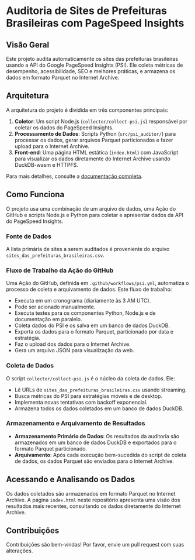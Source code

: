 # Auditoria de Sites de Prefeituras Brasileiras com PageSpeed Insights

## Visão Geral

Este projeto audita automaticamente os sites das prefeituras brasileiras usando a API do Google PageSpeed Insights (PSI). Ele coleta métricas de desempenho, acessibilidade, SEO e melhores práticas, e armazena os dados em formato Parquet no Internet Archive.

## Arquitetura

A arquitetura do projeto é dividida em três componentes principais:

1.  **Coletor**: Um script Node.js (`collector/collect-psi.js`) responsável por coletar os dados do PageSpeed Insights.
2.  **Processamento de Dados**: Scripts Python (`src/psi_auditor/`) para processar os dados, gerar arquivos Parquet particionados e fazer upload para o Internet Archive.
3.  **Front-end**: Uma página HTML estática (`index.html`) com JavaScript para visualizar os dados diretamente do Internet Archive usando DuckDB-wasm e HTTPFS.

Para mais detalhes, consulte a [documentação completa](https://TODO-ADD-LINK-TO-MKDOCS-SITE).

## Como Funciona

O projeto usa uma combinação de um arquivo de dados, uma Ação do GitHub e scripts Node.js e Python para coletar e apresentar dados da API do PageSpeed Insights.

### Fonte de Dados

A lista primária de sites a serem auditados é proveniente do arquivo `sites_das_prefeituras_brasileiras.csv`.

### Fluxo de Trabalho da Ação do GitHub

Uma Ação do GitHub, definida em `.github/workflows/psi.yml`, automatiza o processo de coleta e arquivamento de dados. Este fluxo de trabalho:
- Executa em um cronograma (diariamente às 3 AM UTC).
- Pode ser acionado manualmente.
- Executa testes para os componentes Python, Node.js e de documentação em paralelo.
- Coleta dados do PSI e os salva em um banco de dados DuckDB.
- Exporta os dados para o formato Parquet, particionado por data e estratégia.
- Faz o upload dos dados para o Internet Archive.
- Gera um arquivo JSON para visualização da web.

### Coleta de Dados

O script `collector/collect-psi.js` é o núcleo da coleta de dados. Ele:
- Lê URLs de `sites_das_prefeituras_brasileiras.csv` usando streaming.
- Busca métricas do PSI para estratégias móveis e de desktop.
- Implementa novas tentativas com backoff exponencial.
- Armazena todos os dados coletados em um banco de dados DuckDB.

### Armazenamento e Arquivamento de Resultados

- **Armazenamento Primário de Dados**: Os resultados da auditoria são armazenados em um banco de dados DuckDB e exportados para o formato Parquet particionado.
- **Arquivamento**: Após cada execução bem-sucedida do script de coleta de dados, os dados Parquet são enviados para o Internet Archive.

## Acessando e Analisando os Dados

Os dados coletados são armazenados em formato Parquet no Internet Archive. A página `index.html` neste repositório apresenta uma visão dos resultados mais recentes, consultando os dados diretamente do Internet Archive.

## Contribuições

Contribuições são bem-vindas! Por favor, envie um pull request com suas alterações.
